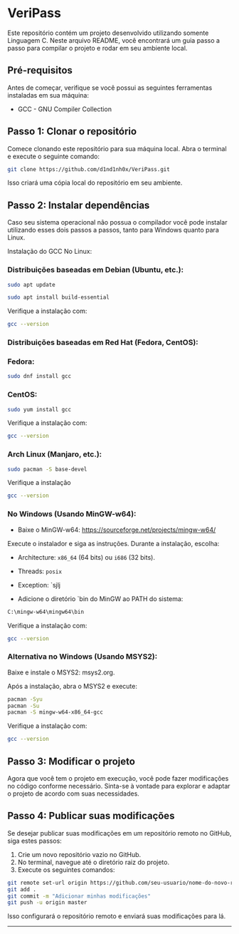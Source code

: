 # VeriPass

Este repositório contém um projeto desenvolvido utilizando somente Linguagem C. Neste arquivo README, você encontrará um guia passo a passo para compilar o projeto e rodar em seu ambiente local.

## Pré-requisitos

Antes de começar, verifique se você possui as seguintes ferramentas instaladas em sua máquina:

- GCC - GNU Compiler Collection

## Passo 1: Clonar o repositório

Comece clonando este repositório para sua máquina local. Abra o terminal e execute o seguinte comando:

```bash
git clone https://github.com/d1nd1nh0x/VeriPass.git
```

Isso criará uma cópia local do repositório em seu ambiente.

## Passo 2: Instalar dependências

Caso seu sistema operacional não possua o compilador você pode instalar utilizando esses dois passos a passos, tanto para Windows quanto para Linux.


Instalação do GCC
No Linux:

### Distribuições baseadas em Debian (Ubuntu, etc.):
```bash
sudo apt update
```
```bash
sudo apt install build-essential
```

Verifique a instalação com:
```bash
gcc --version
```

### Distribuições baseadas em Red Hat (Fedora, CentOS):

### Fedora:
```bash
sudo dnf install gcc
```

### CentOS:
```bash
sudo yum install gcc
```
Verifique a instalação com:
```bash
gcc --version
```

### Arch Linux (Manjaro, etc.):
```bash
sudo pacman -S base-devel
```
Verifique a instalação 
```bash
gcc --version
```

### No Windows (Usando MinGW-w64):

* Baixe o MinGW-w64: https://sourceforge.net/projects/mingw-w64/

Execute o instalador e siga as instruções. Durante a instalação, escolha:

        
* Architecture: `x86_64` (64 bits) ou `i686` (32 bits).
* Threads: `posix`
* Exception: `sjlj

* Adicione o diretório `bin do MinGW ao PATH do sistema:

```markdown
C:\mingw-w64\mingw64\bin
```

Verifique a instalação com:

```bash
gcc --version
```
### Alternativa no Windows (Usando MSYS2):

Baixe e instale o MSYS2: msys2.org.

Após a instalação, abra o MSYS2 e execute:
```bash
pacman -Syu
pacman -Su
pacman -S mingw-w64-x86_64-gcc
```
Verifique a instalação com:

```bash
gcc --version
```

## Passo 3: Modificar o projeto

Agora que você tem o projeto em execução, você pode fazer modificações no código conforme necessário. Sinta-se à vontade para explorar e adaptar o projeto de acordo com suas necessidades.

## Passo 4: Publicar suas modificações

Se desejar publicar suas modificações em um repositório remoto no GitHub, siga estes passos:

1. Crie um novo repositório vazio no GitHub.
2. No terminal, navegue até o diretório raiz do projeto.
3. Execute os seguintes comandos:

```bash
git remote set-url origin https://github.com/seu-usuario/nome-do-novo-repositorio.git
git add .
git commit -m "Adicionar minhas modificações"
git push -u origin master
```

Isso configurará o repositório remoto e enviará suas modificações para lá.

---

